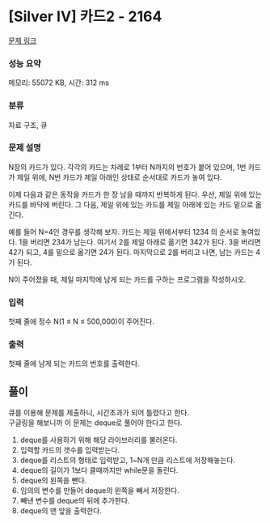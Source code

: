 # [Silver IV] 카드2 - 2164

[문제 링크](https://www.acmicpc.net/problem/2164)

### 성능 요약

메모리: 55072 KB, 시간: 312 ms

### 분류

자료 구조, 큐

### 문제 설명

<p>N장의 카드가 있다. 각각의 카드는 차례로 1부터 N까지의 번호가 붙어 있으며, 1번 카드가 제일 위에, N번 카드가 제일 아래인 상태로 순서대로 카드가 놓여 있다.</p>

<p>이제 다음과 같은 동작을 카드가 한 장 남을 때까지 반복하게 된다. 우선, 제일 위에 있는 카드를 바닥에 버린다. 그 다음, 제일 위에 있는 카드를 제일 아래에 있는 카드 밑으로 옮긴다.</p>

<p>예를 들어 N=4인 경우를 생각해 보자. 카드는 제일 위에서부터 1234 의 순서로 놓여있다. 1을 버리면 234가 남는다. 여기서 2를 제일 아래로 옮기면 342가 된다. 3을 버리면 42가 되고, 4를 밑으로 옮기면 24가 된다. 마지막으로 2를 버리고 나면, 남는 카드는 4가 된다.</p>

<p>N이 주어졌을 때, 제일 마지막에 남게 되는 카드를 구하는 프로그램을 작성하시오.</p>

### 입력

 <p>첫째 줄에 정수 N(1 ≤ N ≤ 500,000)이 주어진다.</p>

### 출력

 <p>첫째 줄에 남게 되는 카드의 번호를 출력한다.</p>

## 풀이

큐를 이용해 문제를 제출하니, 시간초과가 되어 틀렸다고 한다. <br>
구글링을 해보니까 이 문제는 deque로 풀어야 한다고 한다.

1. deque를 사용하기 위해 해당 라이브러리를 불러온다.
2. 입력할 카드의 갯수를 입력받는다.
3. deque를 리스트의 형태로 입력받고, 1~N개 만큼 리스트에 저장해놓는다.
4. deque의 길이가 1보다 클때까지만 while문을 돌린다.
5. deque의 왼쪽을 뺀다.
6. 임의의 변수를 만들어 deque의 왼쪽을 빼서 저장한다.
7. 빼낸 변수를 deque의 뒤에 추가한다.
8. deque의 맨 앞을 출력한다.
